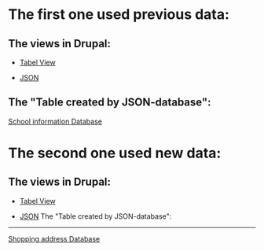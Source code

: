 The first one used previous data:
=============
The views in Drupal:
-------------
- [Tabel View](http://dev-my-1st-pantheon-site.pantheonsite.io/school-information#overlay-context=database.php)

- [JSON](http://dev-my-1st-pantheon-site.pantheonsite.io/school_info2#overlay-context=database.php)

The "Table created by JSON-database": 
-------------
  [School information Database](http://dev-my-1st-pantheon-site.pantheonsite.io/lesson5/json-database.php)


The second one used new data:
=============
The views in Drupal:
-------------
- [Tabel View](http://dev-my-1st-pantheon-site.pantheonsite.io/shopping-address#overlay-context=)

- [JSON](http://dev-my-1st-pantheon-site.pantheonsite.io/shopping-address2#overlay-context=)
The "Table created by JSON-database": 
-------------
[Shopping address Database](http://dev-my-1st-pantheon-site.pantheonsite.io/lesson5/json-database_2nd.php)
